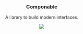 <p align="center">
  <h3 align="center">Componable</h3>
  <p align="center">A library to build modern interfaces.</p>

  <p align="center">
  <a href="http://standardjs.com/">
    <img src="https://img.shields.io/badge/code%20style-standard-brightgreen.svg">
  </a>
  </p>
</p>

